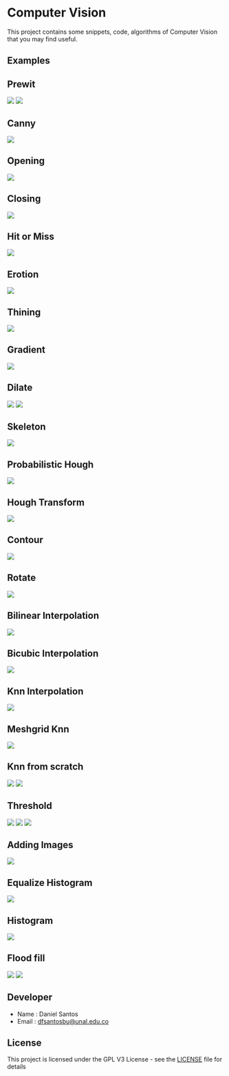 Computer Vision
====================
This project contains some snippets, code, algorithms of Computer Vision that you may find useful.  



Examples
------------------------

Prewit
------
<img src="./py-process/prewit/result_convs.png" />
<img src="./py-process/prewit/prewit.png" />

Canny
-----
<img src="./py-process/canny/canny.png" />

Opening
-------
<img src="./py-process/morphological_transformation/opening/opening.png" />

Closing
-------
<img src="./py-process/morphological_transformation/closing/closing.png" />

Hit or Miss
-----------
<img src="./py-process/morphological_transformation/hit_or_miss/hit_or_miss.png" />

Erotion
-------
<img src="./py-process/morphological_transformation/erotion/erotion.png" />

Thining
-------
<img src="./py-process/morphological_transformation/thining/thining.png" />


Gradient
--------
<img src="./py-process/morphological_transformation/gradient/gradient.png" />

Dilate
------
<img src="./py-process/morphological_transformation/dilatation/dilate.png" />
<img src="./py-process/dilate/dilate.png" />

Skeleton
--------
<img src="./py-process/morphological_transformation/skeleton/skeleton.png" />

Probabilistic Hough
-------------------
<img src="./py-process/hough/probalistic_hough.png" />

Hough Transform
---------------
<img src="./py-process/hough/hough_transform.png" />

Contour
-------
<img src="./py-process/contours/contour.png" />


Rotate
------
<img src="./py-process/rotation/rotate.png" />

Bilinear Interpolation
----------------------
<img src="./py-process/interpolation_methods/bilinear.png" />

Bicubic Interpolation
---------------------
<img src="./py-process/interpolation_methods/bicubic.png" />

Knn Interpolation
-----------------
<img src="./py-process/interpolation_methods/knn.png" />

Meshgrid Knn
------------
<img src="./py-process/knn_clasification/meshgrid_knn.png" />

Knn from scratch
----------------
<img src="./py-process/knn_clasification/from_scratch_knn.png" />
<img src="./py-process/subplots/subplot.png" />

Threshold 
---------
<img src="./py-process/images_feautures/threshold/threshold_from_scratch.png" />
<img src="./py-process/images_feautures/threshold/threshold.png" />
<img src="./py-process/images_feautures/threshold/adaptative_threshold.png" />


Adding Images 
-------------
<img src="./py-process/add_images/result.png" />


Equalize Histogram
------------------
<img src="./py-process/histogram/equalize_hist.png" />


Histogram
---------
<img src="./py-process/histogram/hist.png" />

Flood fill
----------
<img src="./py-process/floodfill/floodfill.png" />
<img src="./py-process/dilate/smile.png" />


</p>



Developer
----------
* Name : Daniel Santos
* Email : dfsantosbu@unal.edu.co

License
-------

This project is licensed under the GPL V3 License - see the [LICENSE](LICENSE) file for details

